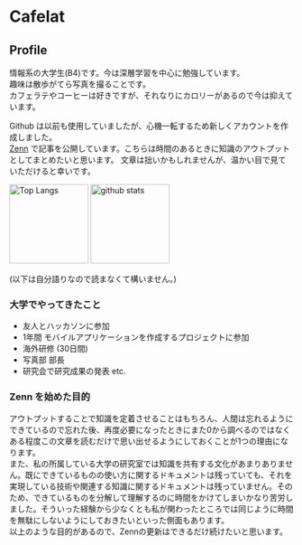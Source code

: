 # Cafelat

## Profile

情報系の大学生(B4)です。今は深層学習を中心に勉強しています。  
趣味は散歩がてら写真を撮ることです。  
カフェラテやコーヒーは好きですが、それなりにカロリーがあるので今は抑えています。

Github は以前も使用していましたが、心機一転するため新しくアカウントを作成しました。  
[Zenn](https://zenn.dev/cafelat) で記事を公開しています。こちらは時間のあるときに知識のアウトプットとしてまとめたいと思います。
文章は拙いかもしれませんが、温かい目で見ていただけると幸いです。

<p align="left"> 
  <img alt="Top Langs" height="140px" src="https://github-readme-statsclone-git-main-cafelats-projects.vercel.app/api?username=Cafelat&count_private=true"/>
  <img alt="github stats" height="140px" src="https://github-readme-statsclone-git-main-cafelats-projects.vercel.app/api/top-langs?username=Cafelat&count_private=true"/>
</p>


(以下は自分語りなので読まなくて構いません。)

### 大学でやってきたこと
- 友人とハッカソンに参加
- 1年間 モバイルアプリケーションを作成するプロジェクトに参加
- 海外研修 (30日間)
- 写真部 部長
- 研究会で研究成果の発表
etc.

### Zenn を始めた目的
アウトプットすることで知識を定着させることはもちろん、人間は忘れるようにできているので忘れた後、再度必要になったときにまた0から調べるのではなくある程度この文章を読むだけで思い出せるようにしておくことが1つの理由になります。  
また、私の所属している大学の研究室では知識を共有する文化があまりありません。既にできているものの使い方に関するドキュメントは残っていても、それを実現している技術や関連する知識に関するドキュメントは残っていません。そのため、できているものを分解して理解するのに時間をかけてしまいかなり苦労しました。そういった経験から少なくとも私が関わったところでは同じように時間を無駄にしないようにしておきたいといった側面もあります。  
以上のような目的があるので、Zennの更新はできるだけ続けたいと思います。